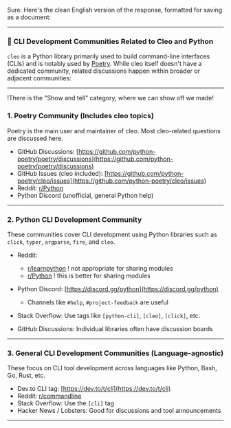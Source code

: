 Sure. Here's the clean English version of the response, formatted for saving as a document:

---

### 🧰 CLI Development Communities Related to Cleo and Python

`cleo` is a Python library primarily used to build command-line interfaces (CLIs) and is notably used by [Poetry](https://python-poetry.org/). While cleo itself doesn't have a dedicated community, related discussions happen within broader or adjacent communities:


---

!There is the "Show and tell" category, where we can show off we made!

### 1. **Poetry Community (Includes cleo topics)**

Poetry is the main user and maintainer of cleo. Most cleo-related questions are discussed here.

* GitHub Discussions: [https://github.com/python-poetry/poetry/discussions](https://github.com/python-poetry/poetry/discussions)
* GitHub Issues (cleo included): [https://github.com/python-poetry/cleo/issues](https://github.com/python-poetry/cleo/issues)
* Reddit: [r/Python](https://www.reddit.com/r/Python)
* Python Discord (unofficial, general Python help)


---

### 2. **Python CLI Development Community**

These communities cover CLI development using Python libraries such as `click`, `typer`, `argparse`, `fire`, and `cleo`.

* Reddit:

  * [r/learnpython](https://www.reddit.com/r/learnpython) ! not appropriate for sharing modules
  * [r/Python](https://www.reddit.com/r/Python) ! this is better for sharing modules
* Python Discord: [https://discord.gg/python](https://discord.gg/python)

  * Channels like `#help`, `#project-feedback` are useful
* Stack Overflow: Use tags like `[python-cli]`, `[cleo]`, `[click]`, etc.
* GitHub Discussions: Individual libraries often have discussion boards

---

### 3. **General CLI Development Communities (Language-agnostic)**

These focus on CLI tool development across languages like Python, Bash, Go, Rust, etc.

* Dev.to CLI tag: [https://dev.to/t/cli](https://dev.to/t/cli)
* Reddit: [r/commandline](https://www.reddit.com/r/commandline/)
* Stack Overflow: Use the `[cli]` tag
* Hacker News / Lobsters: Good for discussions and tool announcements

---
